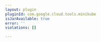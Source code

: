 ```yaml
---
layout: plugin
pluginId: com.google.cloud.tools.minikube
isJarAvailable: true
error: ''
violations: []

---
```

